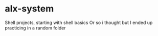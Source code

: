 # alx-system
Shell projects, starting with shell basics
Or so i thought but I ended up practicing in a random folder
